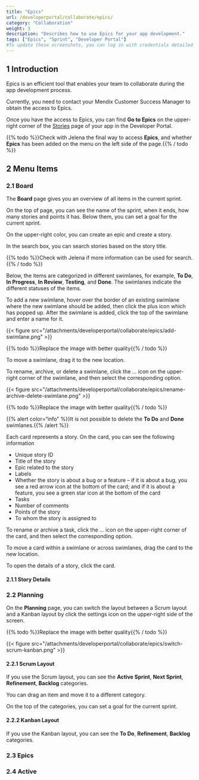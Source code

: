 ```yaml
---
title: "Epics"
url: /developerportal/collaborate/epics/
category: "Collaboration"
weight: 3
description: "Describes how to use Epics for your app development."
tags: ["Epics", "Sprint", "Developer Portal"]
#To update these screenshots, you can log in with credentials detailed in How to Update Screenshots Using Team Apps.
---
```


## 1 Introduction

Epics is an efficient tool that enables your team to collaborate during the app development process.

Currently, you need to contact your Mendix Customer Success Manager to obtain the access to Epics.

Once you have the access to Epics, you can find **Go to Epics** on the upper-right corner of the [Stories](/developerportal/collaborate/stories/) page of your app in the Developer Portal.

{{% todo %}}Check with Jelena the final way to access **Epics**, and whether **Epics** has been added on the menu on the left side of the page.{{% / todo %}}

## 2 Menu Items

### 2.1 Board

The **Board** page gives you an overview of all items in the current sprint. 

On the top of page, you can see the name of the sprint, when it ends, how many stories and points it has. Below them, you can set a goal for the current sprint.

On the upper-right color, you can create an epic and create a story.

In the search box, you can search stories based on the story title.

{{% todo %}}Check with Jelena if more information can be used for search.{{% / todo %}}

Below, the items are categorized in different swimlanes, for example, **To Do**, **In Progress**, **In Review**, **Testing**, and **Done**. The swimlanes indicate the different statuses of the items. 

To add a new swimlane, hover over the border of an existing swimlane where the new swimlane should be added, then click the plus icon which has popped up. After the swimlane is added, click the top of the swimlane and enter a name for it.

{{< figure src="/attachments/developerportal/collaborate/epics/add-swimlane.png" >}}

{{% todo %}}Replace the image with better quality{{% / todo %}}

To move a swimlane, drag it to the new location.

To rename, archive, or delete a swimlane, click the *...* icon on the upper-right corner of the swimlane, and then select the corresponding option.

{{< figure src="/attachments/developerportal/collaborate/epics/rename-archive-delete-swimlane.png" >}}

{{% todo %}}Replace the image with better quality{{% / todo %}}

{{% alert color=“info” %}}It is not possible to delete the **To Do** and **Done** swimlanes.{{% /alert %}}

Each card represents a story. On the card, you can see the following information

*  Unique story ID
* Title of the story
* Epic related to the story
* Labels
* Whether the story is about a bug or a feature – if it is about a bug, you see a red arrow icon at the bottom of the card; and if it is about a feature, you see a green star icon at the bottom of the card
* Tasks
* Number of comments
* Points of the story
* To whom the story is assigned to

To rename or archive a task, click the *...* icon on the upper-right corner of the card, and then select the corresponding option.

To move a card within a swimlane or across swimlanes, drag the card to the new location.

To open the details of a story, click the card.

#### 2.1.1 Story Details

### 2.2 Planning

On the **Planning** page, you can switch the layout between a Scrum layout and a Kanban layout by click the settings icon on the upper-right side of the screen.

{{% todo %}}Replace the image with better quality{{% / todo %}}

{{< figure src="/attachments/developerportal/collaborate/epics/switch-scrum-kanban.png" >}}

#### 2.2.1 Scrum Layout

If you use the Scrum layout, you can see the **Active Sprint**, **Next Sprint**, **Refinement**, **Backlog** categories.

You can drag an item and move it to a different category.

On the top of the categories, you can set a goal for the current sprint.

#### 2.2.2 Kanban Layout

If you use the Kanban layout, you can see the **To Do**, **Refinement**, **Backlog** categories. 

### 2.3 Epics

### 2.4 Active



